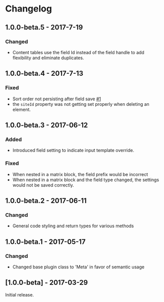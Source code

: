 Changelog
=========
## 1.0.0-beta.5 - 2017-7-19
### Changed
- Content tables use the field Id instead of the field handle to add flexibility and eliminate duplicates.

## 1.0.0-beta.4 - 2017-7-13
### Fixed
- Sort order not persisting after field save [#1](https://github.com/flipbox/meta/issues/1)
- the `siteId` property was not getting set properly when deleting an element.

## 1.0.0-beta.3 - 2017-06-12
### Added
- Introduced field setting to indicate input template override.

### Fixed
- When nested in a matrix block, the field prefix would be incorrect
- When nested in a matrix block and the field type changed, the settings would not be saved correctly. 

## 1.0.0-beta.2 - 2017-06-11
### Changed
- General code styling and return types for various methods

## 1.0.0-beta.1 - 2017-05-17
### Changed
- Changed base plugin class to 'Meta' in favor of semantic usage

## [1.0.0-beta] - 2017-03-29
Initial release.
